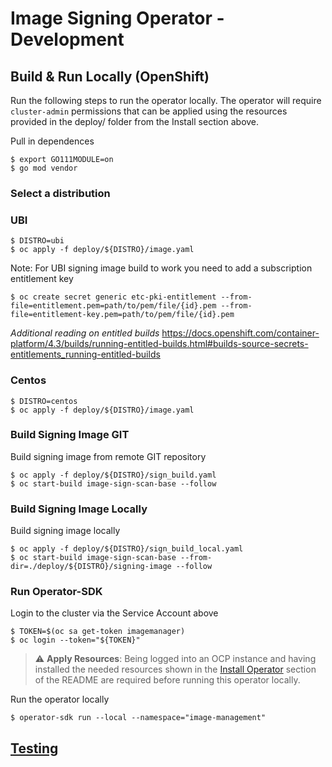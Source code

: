Image Signing Operator - Development
========================================

## Build & Run Locally (OpenShift)

Run the following steps to run the operator locally. The operator will require `cluster-admin` permissions that can be applied using the resources provided in the deploy/ folder from the Install section above.

Pull in dependences
```
$ export GO111MODULE=on
$ go mod vendor
```

### Select a distribution

### UBI
```
$ DISTRO=ubi
$ oc apply -f deploy/${DISTRO}/image.yaml
```
Note: For UBI signing image build to work you need to add a subscription entitlement key
```
$ oc create secret generic etc-pki-entitlement --from-file=entitlement.pem=path/to/pem/file/{id}.pem --from-file=entitlement-key.pem=path/to/pem/file/{id}.pem

```
*Additional reading on entitled builds*
https://docs.openshift.com/container-platform/4.3/builds/running-entitled-builds.html#builds-source-secrets-entitlements_running-entitled-builds


### Centos
```
$ DISTRO=centos
$ oc apply -f deploy/${DISTRO}/image.yaml
```

### Build Signing Image GIT
Build signing image from remote GIT repository
```
$ oc apply -f deploy/${DISTRO}/sign_build.yaml
$ oc start-build image-sign-scan-base --follow
```

### Build Signing Image Locally
Build signing image locally 
```
$ oc apply -f deploy/${DISTRO}/sign_build_local.yaml
$ oc start-build image-sign-scan-base --from-dir=./deploy/${DISTRO}/signing-image --follow
```

### Run Operator-SDK
Login to the cluster via the Service Account above
```
$ TOKEN=$(oc sa get-token imagemanager)
$ oc login --token="${TOKEN}"
```

> :warning: **Apply Resources**: Being logged into an OCP instance and having installed the needed resources shown in the [Install Operator](../README.md#install-operator) section of the README are required before running this operator locally.

Run the operator locally
```
$ operator-sdk run --local --namespace="image-management" 
```

## [Testing](testing.md)